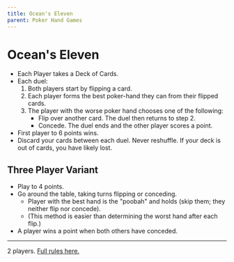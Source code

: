 ```yaml
---
title: Ocean's Eleven
parent: Poker Hand Games
---
```


# Ocean's Eleven


- Each Player takes a Deck of Cards.
- Each duel:
    1. Both players start by flipping a card.
    2. Each player forms the best poker-hand they can from their flipped cards.
    3. The player with the worse poker hand chooses one of the following:
        - Flip over another card. The duel then returns to step 2.
        - Concede. The duel ends and the other player scores a point.
- First player to 6 points wins.
- Discard your cards between each duel. Never reshuffle. If your deck is out of cards, you have likely lost.


## Three Player Variant

- Play to 4 points.
- Go around the table, taking turns flipping or conceding. 
    - Player with the best hand is the "poobah" and holds (skip them; they neither flip nor concede).
    - (This method is easier than determining the worst hand after each flip.)
- A player wins a point when both others have conceded.


<!--Todo: Try variant where you get a point if *anyone* concedes. You don't need best hand; just not the worst.-->


---

2 players.
[Full rules here.](https://www.pagat.com/invented/oceans11.html)
